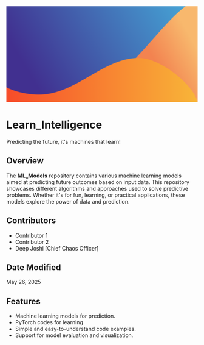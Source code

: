 <img src="https://github.com/DeepLumiere/DeepLumiere/blob/main/images/design-4.png">

# Learn_Intelligence
Predicting the future, it's machines that learn!

## Overview
The **ML_Models** repository contains various machine learning models aimed at predicting future outcomes based on input data. This repository showcases different algorithms and approaches used to solve predictive problems. Whether it's for fun, learning, or practical applications, these models explore the power of data and prediction.

## Contributors
- Contributor 1
- Contributor 2
- Deep Joshi [Chief Chaos Officer]

## Date Modified
May 26, 2025

## Features
- Machine learning models for prediction.
- PyTorch codes for learning
- Simple and easy-to-understand code examples.
- Support for model evaluation and visualization.

